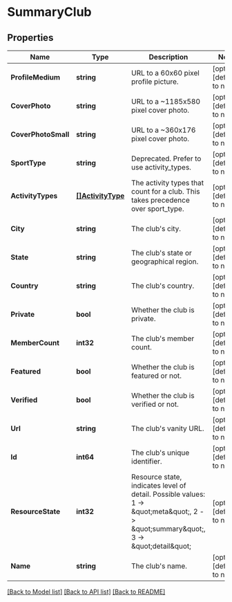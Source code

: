 # SummaryClub

## Properties
Name | Type | Description | Notes
------------ | ------------- | ------------- | -------------
**ProfileMedium** | **string** | URL to a 60x60 pixel profile picture. | [optional] [default to null]
**CoverPhoto** | **string** | URL to a ~1185x580 pixel cover photo. | [optional] [default to null]
**CoverPhotoSmall** | **string** | URL to a ~360x176  pixel cover photo. | [optional] [default to null]
**SportType** | **string** | Deprecated. Prefer to use activity_types. | [optional] [default to null]
**ActivityTypes** | [**[]ActivityType**](ActivityType.md) | The activity types that count for a club. This takes precedence over sport_type. | [optional] [default to null]
**City** | **string** | The club&#x27;s city. | [optional] [default to null]
**State** | **string** | The club&#x27;s state or geographical region. | [optional] [default to null]
**Country** | **string** | The club&#x27;s country. | [optional] [default to null]
**Private** | **bool** | Whether the club is private. | [optional] [default to null]
**MemberCount** | **int32** | The club&#x27;s member count. | [optional] [default to null]
**Featured** | **bool** | Whether the club is featured or not. | [optional] [default to null]
**Verified** | **bool** | Whether the club is verified or not. | [optional] [default to null]
**Url** | **string** | The club&#x27;s vanity URL. | [optional] [default to null]
**Id** | **int64** | The club&#x27;s unique identifier. | [optional] [default to null]
**ResourceState** | **int32** | Resource state, indicates level of detail. Possible values: 1 -&gt; \&quot;meta\&quot;, 2 -&gt; \&quot;summary\&quot;, 3 -&gt; \&quot;detail\&quot; | [optional] [default to null]
**Name** | **string** | The club&#x27;s name. | [optional] [default to null]

[[Back to Model list]](../README.md#documentation-for-models) [[Back to API list]](../README.md#documentation-for-api-endpoints) [[Back to README]](../README.md)

